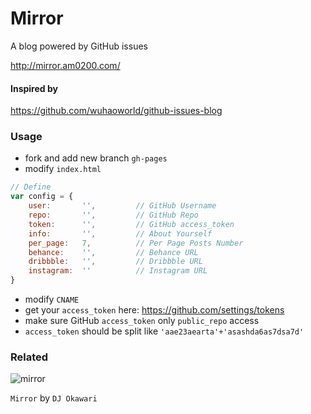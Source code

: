 # Mirror

A blog powered by GitHub issues 

http://mirror.am0200.com/

#### Inspired by

https://github.com/wuhaoworld/github-issues-blog

### Usage

- fork and add new branch `gh-pages`
- modify `index.html`

```js
// Define
var config = {
    user:       '',         // GitHub Username
    repo:       '',         // GitHub Repo
    token:      '',         // GitHub access_token
    info:       '',         // About Yourself
    per_page:   7,          // Per Page Posts Number
    behance:    '',         // Behance URL
    dribbble:   '',         // Dribbble URL
    instagram:  ''          // Instagram URL
}
```

- modify `CNAME`
- get your `access_token` here: https://github.com/settings/tokens
- make sure GitHub `access_token` only `public_repo` access
- `access_token` should be split like `'aae23aearta'+'asashda6as7dsa7d'`

### Related

![mirror](https://cloud.githubusercontent.com/assets/2193211/12321915/c66d8b12-baeb-11e5-9612-b188f5272e3b.jpg)

`Mirror` by `DJ Okawari`


